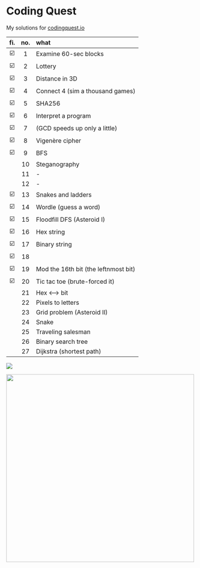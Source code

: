 # Coding Quest

My solutions for [codingquest.io](https://codingquest.io/) 

<!-- ![](https://codingquest.io/alien-256x256.png) -->

| fi. | no. | what |
| :----: | :-----: | :--- |
| ☑️      |    1    | Examine 60-sec blocks
| ☑️      |    2    | Lottery
| ☑️      |    3    | Distance in 3D
| ☑️      |    4    | Connect 4 (sim a thousand games)
| ☑️      |    5    | SHA256
| ☑️      |    6    | Interpret a program 
| ☑️      |    7    | (GCD speeds up only a little)
| ☑️      |    8    | Vigenère cipher
| ☑️      |    9    | BFS
|        |   10    | Steganography
|        |   11    | -
|        |   12    | -
| ☑️      |   13    | Snakes and ladders
| ☑️      |   14    | Wordle (guess a word)
| ☑️      |   15    | Floodfill DFS (Asteroid I)
| ☑️      |   16    | Hex string
| ☑️      |   17    | Binary string 
| ☑️      |   18    |      |
| ☑️      |   19    | Mod the 16th bit (the leftnmost bit)
| ☑️      |   20    | Tic tac toe (brute-forced it)
|        |   21    | Hex <--> bit
|        |   22    | Pixels to letters
|        |   23    | Grid problem (Asteroid II)
|        |   24    | Snake
|        |   25    | Traveling salesman
|        |   26    | Binary search tree
|        |   27    | Dijkstra (shortest path)

![](https://mathworld.wolfram.com/images/eps-svg/MagicSquareNumerology_851.svg)

<img src="https://i.imgur.com/Su2FnSd.jpg" style="width:500px;" />
